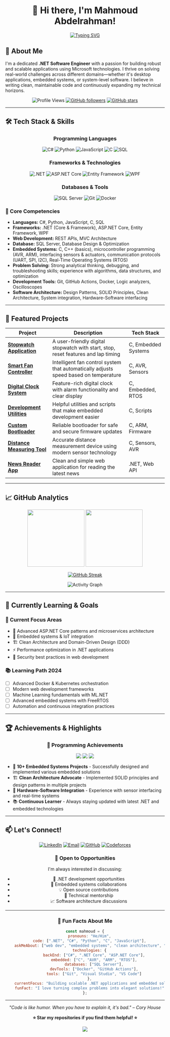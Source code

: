 <div align="center">
  
# 👋 Hi there, I'm Mahmoud Abdelrahman!

[![Typing SVG](https://readme-typing-svg.herokuapp.com?font=Fira+Code&pause=1000&color=2E8B57&center=true&vCenter=true&width=435&lines=.NET+Software+Engineer;Embedded+Systems+Developer;Problem+Solver+%26+Code+Enthusiast;Always+Learning+New+Technologies)](https://git.io/typing-svg)

</div>

## 🚀 About Me

I'm a dedicated **.NET Software Engineer** with a passion for building robust and scalable applications using Microsoft technologies. I thrive on solving real-world challenges across different domains—whether it's desktop applications, embedded systems, or system-level software. I believe in writing clean, maintainable code and continuously expanding my technical horizons.

<div align="center">

![Profile Views](https://komarev.com/ghpvc/?username=MahmoudAbdelrahman2002&color=green&style=flat-square)
[![GitHub followers](https://img.shields.io/github/followers/MahmoudAbdelrahman2002?label=Followers&style=social)](https://github.com/MahmoudAbdelrahman2002)
[![GitHub stars](https://img.shields.io/github/stars/MahmoudAbdelrahman2002?label=Stars&style=social)](https://github.com/MahmoudAbdelrahman2002)

</div>

---

## 🛠️ Tech Stack & Skills

<div align="center">

### Programming Languages
![C#](https://img.shields.io/badge/C%23-239120?style=for-the-badge&logo=c-sharp&logoColor=white)
![Python](https://img.shields.io/badge/Python-3776AB?style=for-the-badge&logo=python&logoColor=white)
![JavaScript](https://img.shields.io/badge/JavaScript-F7DF1E?style=for-the-badge&logo=javascript&logoColor=black)
![C](https://img.shields.io/badge/C-00599C?style=for-the-badge&logo=c&logoColor=white)
![SQL](https://img.shields.io/badge/SQL-4479A1?style=for-the-badge&logo=mysql&logoColor=white)

### Frameworks & Technologies
![.NET](https://img.shields.io/badge/.NET-512BD4?style=for-the-badge&logo=dotnet&logoColor=white)
![ASP.NET Core](https://img.shields.io/badge/ASP.NET_Core-512BD4?style=for-the-badge&logo=dotnet&logoColor=white)
![Entity Framework](https://img.shields.io/badge/Entity_Framework-512BD4?style=for-the-badge&logo=dotnet&logoColor=white)
![WPF](https://img.shields.io/badge/WPF-512BD4?style=for-the-badge&logo=dotnet&logoColor=white)

### Databases & Tools
![SQL Server](https://img.shields.io/badge/SQL_Server-CC2927?style=for-the-badge&logo=microsoft-sql-server&logoColor=white)
![Git](https://img.shields.io/badge/Git-F05032?style=for-the-badge&logo=git&logoColor=white)
![Docker](https://img.shields.io/badge/Docker-2496ED?style=for-the-badge&logo=docker&logoColor=white)

</div>

### 💼 Core Competencies

- **Languages:** C#, Python, JavaScript, C, SQL
- **Frameworks:** .NET (Core & Framework), ASP.NET Core, Entity Framework, WPF
- **Web Development:** REST APIs, MVC Architecture
- **Database:** SQL Server, Database Design & Optimization
- **Embedded Systems:** C, C++ (basics), microcontroller programming (AVR, ARM), interfacing sensors & actuators, communication protocols (UART, SPI, I2C), Real-Time Operating Systems (RTOS)
- **Problem Solving:** Strong analytical thinking, debugging, and troubleshooting skills; experience with algorithms, data structures, and optimization
- **Development Tools:** Git, GitHub Actions, Docker, Logic analyzers, Oscilloscopes
- **Software Architecture:** Design Patterns, SOLID Principles, Clean Architecture, System integration, Hardware-Software interfacing

---

## 🚀 Featured Projects

<div align="center">

| Project | Description | Tech Stack |
|---------|-------------|------------|
| [**Stopwatch Application**](https://github.com/MahmoudAbdelrahman2002/Stop_Watch) | A user-friendly digital stopwatch with start, stop, reset features and lap timing | C, Embedded Systems |
| [**Smart Fan Controller**](https://github.com/MahmoudAbdelrahman2002/fanController) | Intelligent fan control system that automatically adjusts speed based on temperature | C, AVR, Sensors |
| [**Digital Clock System**](https://github.com/MahmoudAbdelrahman2002/Clock-System) | Feature-rich digital clock with alarm functionality and clear display | C, Embedded, RTOS |
| [**Development Utilities**](https://github.com/MahmoudAbdelrahman2002/tool_chain) | Helpful utilities and scripts that make embedded development easier | C, Scripts |
| [**Custom Bootloader**](https://github.com/MahmoudAbdelrahman2002/Bootloader-Project) | Reliable bootloader for safe and secure firmware updates | C, ARM, Firmware |
| [**Distance Measuring Tool**](https://github.com/MahmoudAbdelrahman2002/Distance-Measuring-System) | Accurate distance measurement device using modern sensor technology | C, Sensors, AVR |
| [**News Reader App**](https://github.com/MahmoudAbdelrahman2002/News) | Clean and simple web application for reading the latest news | .NET, Web API |

</div>

---

## 📈 GitHub Analytics

<div align="center">
  
<img height="180em" src="https://github-readme-stats.vercel.app/api?username=MahmoudAbdelrahman2002&show_icons=true&theme=radical&include_all_commits=true&count_private=true"/>
<img height="180em" src="https://github-readme-stats.vercel.app/api/top-langs/?username=MahmoudAbdelrahman2002&layout=compact&langs_count=8&theme=radical"/>

</div>

<div align="center">
  
[![GitHub Streak](https://github-readme-streak-stats.herokuapp.com/?user=MahmoudAbdelrahman2002&theme=radical)](https://git.io/streak-stats)

</div>

<div align="center">

![Activity Graph](https://github-readme-activity-graph.vercel.app/graph?username=MahmoudAbdelrahman2002&theme=redical&area=true&hide_border=true)

</div>

---

## 🌱 Currently Learning & Goals

<div align="left">

### 🎯 Current Focus Areas
- 🔄 Advanced ASP.NET Core patterns and microservices architecture
- 🤖 Embedded systems & IoT integration
- 🏗️ Clean Architecture and Domain-Driven Design (DDD)
- ⚡ Performance optimization in .NET applications
- 🔐 Security best practices in web development

### 📚 Learning Path 2024
- [ ] Advanced Docker & Kubernetes orchestration
- [ ] Modern web development frameworks
- [ ] Machine Learning fundamentals with ML.NET
- [ ] Advanced embedded systems with FreeRTOS
- [ ] Automation and continuous integration practices

</div>

---

## 🏆 Achievements & Highlights

<div align="center">

### 💪 Programming Achievements
![](https://img.shields.io/badge/Embedded_Systems-Expert-green?style=for-the-badge)
![](https://img.shields.io/badge/.NET_Development-Proficient-blue?style=for-the-badge)
![](https://img.shields.io/badge/Problem_Solving-Advanced-orange?style=for-the-badge)

</div>

- 🎯 **10+ Embedded Systems Projects** - Successfully designed and implemented various embedded solutions
- 🏗️ **Clean Architecture Advocate** - Implemented SOLID principles and design patterns in multiple projects
- 🔧 **Hardware-Software Integration** - Experience with sensor interfacing and real-time systems
- 📚 **Continuous Learner** - Always staying updated with latest .NET and embedded technologies

---

## 📫 Let's Connect!

<div align="center">

[![LinkedIn](https://img.shields.io/badge/LinkedIn-0077B5?style=for-the-badge&logo=linkedin&logoColor=white)](https://www.linkedin.com/in/mahmoud-abdelrahman-166378257/)
[![Email](https://img.shields.io/badge/Email-D14836?style=for-the-badge&logo=gmail&logoColor=white)](mailto:mahmoud.abdelrahman782002@gmail.com)
[![GitHub](https://img.shields.io/badge/GitHub-100000?style=for-the-badge&logo=github&logoColor=white)](https://github.com/MahmoudAbdelrahman2002)
[![Codeforces](https://img.shields.io/badge/Codeforces-1F8ACB?style=for-the-badge&logo=codeforces&logoColor=white)](https://codeforces.com/profile/Mahmoud.Abdelrahman)

</div>

<div align="center">

### 💬 Open to Opportunities

I'm always interested in discussing:
- 🚀 .NET development opportunities
- 🔧 Embedded systems collaborations
- 💡 Open source contributions
- 🤝 Technical mentorship
- 📈 Software architecture discussions

</div>

---

<div align="center">

### 🎯 Fun Facts About Me

```javascript
const mahmoud = {
    pronouns: "He/Him",
    code: [".NET", "C#", "Python", "C", "JavaScript"],
    askMeAbout: ["web dev", "embedded systems", "clean architecture", "problem solving"],
    technologies: {
        backEnd: ["C#", ".NET Core", "ASP.NET Core"],
        embedded: ["C", "AVR", "ARM", "RTOS"],
        databases: ["SQL Server"],
        devTools: ["Docker", "GitHub Actions"],
        tools: ["Git", "Visual Studio", "VS Code"]
    },
    currentFocus: "Building scalable .NET applications and embedded solutions",
    funFact: "I love turning complex problems into elegant solutions!"
};
```

</div>

---

<div align="center">

*"Code is like humor. When you have to explain it, it's bad." – Cory House*

**⭐ Star my repositories if you find them helpful! ⭐**

![](https://quotes-github-readme.vercel.app/api?type=horizontal&theme=radical)

</div>

